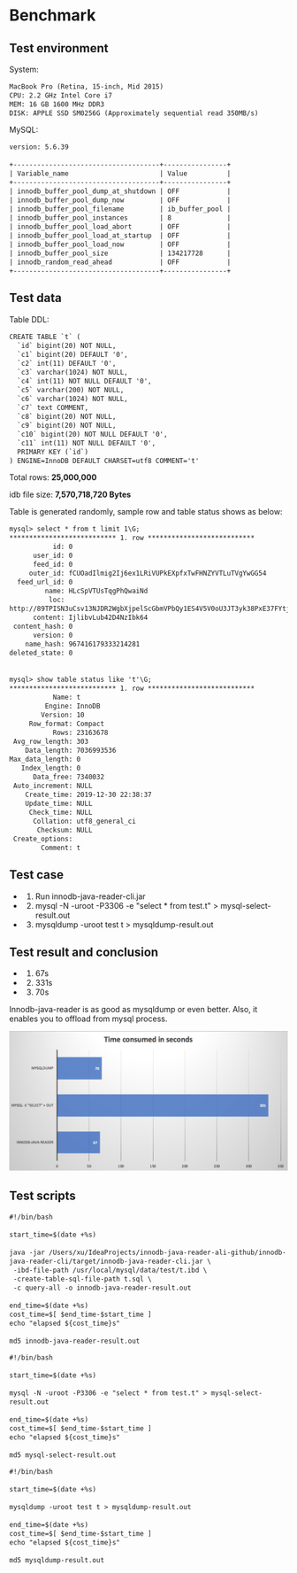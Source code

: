 # Benchmark

## Test environment

System:

```
MacBook Pro (Retina, 15-inch, Mid 2015)
CPU: 2.2 GHz Intel Core i7
MEM: 16 GB 1600 MHz DDR3
DISK: APPLE SSD SM0256G (Approximately sequential read 350MB/s)
```

MySQL:

```
version: 5.6.39

+-------------------------------------+----------------+
| Variable_name                       | Value          |
+-------------------------------------+----------------+
| innodb_buffer_pool_dump_at_shutdown | OFF            |
| innodb_buffer_pool_dump_now         | OFF            |
| innodb_buffer_pool_filename         | ib_buffer_pool |
| innodb_buffer_pool_instances        | 8              |
| innodb_buffer_pool_load_abort       | OFF            |
| innodb_buffer_pool_load_at_startup  | OFF            |
| innodb_buffer_pool_load_now         | OFF            |
| innodb_buffer_pool_size             | 134217728      |
| innodb_random_read_ahead            | OFF            |
+-------------------------------------+----------------+
```

## Test data

Table DDL:

```
CREATE TABLE `t` (
  `id` bigint(20) NOT NULL,
  `c1` bigint(20) DEFAULT '0',
  `c2` int(11) DEFAULT '0',
  `c3` varchar(1024) NOT NULL,
  `c4` int(11) NOT NULL DEFAULT '0',
  `c5` varchar(200) NOT NULL,
  `c6` varchar(1024) NOT NULL,
  `c7` text COMMENT,
  `c8` bigint(20) NOT NULL,
  `c9` bigint(20) NOT NULL,
  `c10` bigint(20) NOT NULL DEFAULT '0',
  `c11` int(11) NOT NULL DEFAULT '0',
  PRIMARY KEY (`id`)
) ENGINE=InnoDB DEFAULT CHARSET=utf8 COMMENT='t'
```



Total rows: **25,000,000**

idb file size: **7,570,718,720 Bytes**

Table is generated randomly, sample row and table status shows as below:

```
mysql> select * from t limit 1\G;
*************************** 1. row ***************************
           id: 0
      user_id: 0
      feed_id: 0
     outer_id: fCUOadIlmig2Ij6ex1LRiVUPkEXpfxTwFHNZYVTLuTVgYwGG54
  feed_url_id: 0
         name: HLcSpVTUsTqgPhQwaiNd
          loc: http://89TPISN3uCsv13NJDR2WgbXjpelScGbmVPbQy1ES4V5V0oU3JT3yk38PxE37FYtjmfay5XwVuzTXkNJ9KkT1y5OBBCtzsbqmL8Yp
      content: IjlibvLub42D4NzIbk64
 content_hash: 0
      version: 0
    name_hash: 967416179333214281
deleted_state: 0


mysql> show table status like 't'\G;
*************************** 1. row ***************************
           Name: t
         Engine: InnoDB
        Version: 10
     Row_format: Compact
           Rows: 23163678
 Avg_row_length: 303
    Data_length: 7036993536
Max_data_length: 0
   Index_length: 0
      Data_free: 7340032
 Auto_increment: NULL
    Create_time: 2019-12-30 22:38:37
    Update_time: NULL
     Check_time: NULL
      Collation: utf8_general_ci
       Checksum: NULL
 Create_options:
        Comment: t
```

## Test case

- 1) Run innodb-java-reader-cli.jar
- 2) mysql -N -uroot -P3306 -e "select * from test.t" > mysql-select-result.out
- 3) mysqldump -uroot test t > mysqldump-result.out

## Test result and conclusion

- 1) 67s
- 2) 331s
- 3) 70s

Innodb-java-reader is as good as mysqldump or even better. Also, it enables you to offload from mysql process.

![](images/benchmark.png)

## Test scripts


```
#!/bin/bash

start_time=$(date +%s)

java -jar /Users/xu/IdeaProjects/innodb-java-reader-ali-github/innodb-java-reader-cli/target/innodb-java-reader-cli.jar \
 -ibd-file-path /usr/local/mysql/data/test/t.ibd \
 -create-table-sql-file-path t.sql \
 -c query-all -o innodb-java-reader-result.out

end_time=$(date +%s)
cost_time=$[ $end_time-$start_time ]
echo "elapsed ${cost_time}s"

md5 innodb-java-reader-result.out
```

```
#!/bin/bash

start_time=$(date +%s)

mysql -N -uroot -P3306 -e "select * from test.t" > mysql-select-result.out

end_time=$(date +%s)
cost_time=$[ $end_time-$start_time ]
echo "elapsed ${cost_time}s"

md5 mysql-select-result.out
```

```
#!/bin/bash

start_time=$(date +%s)

mysqldump -uroot test t > mysqldump-result.out

end_time=$(date +%s)
cost_time=$[ $end_time-$start_time ]
echo "elapsed ${cost_time}s"

md5 mysqldump-result.out
```